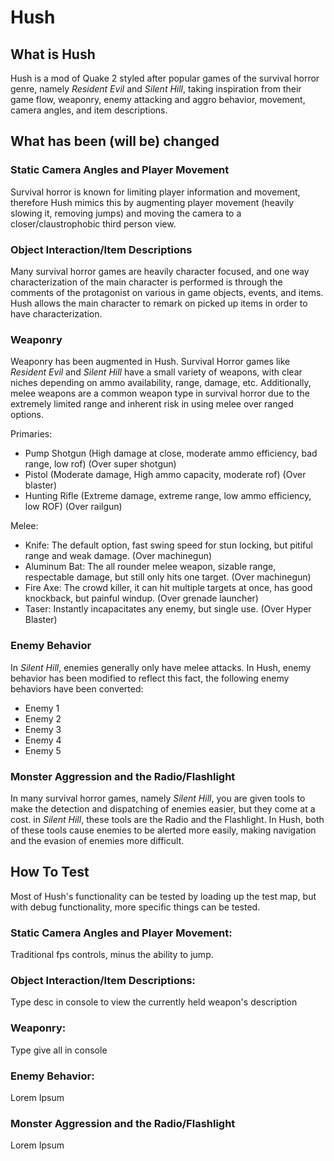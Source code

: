 # Hush

## What is Hush

Hush is a mod of Quake 2 styled after popular games of the survival horror genre, namely *Resident Evil* and *Silent Hill*, taking inspiration from their game flow, weaponry, enemy attacking and aggro behavior, movement, camera angles, and item descriptions.


## What has been (will be) changed

### Static Camera Angles and Player Movement
Survival horror is known for limiting player information and movement, therefore Hush mimics this by augmenting player movement (heavily slowing it, removing jumps)
and moving the camera to a closer/claustrophobic third person view.

### Object Interaction/Item Descriptions
Many survival horror games are heavily character focused, and one way characterization of the main character is performed is through the comments of the protagonist on
various in game objects, events, and items. Hush allows the main character to remark on picked up items in order to have characterization.

### Weaponry
Weaponry has been augmented in Hush. Survival Horror games like *Resident Evil* and *Silent Hill* have a small variety of weapons, with clear niches depending on ammo availability, range, damage, etc. Additionally, melee weapons are a common weapon type in survival horror due to the extremely limited range and inherent risk in using melee over ranged options.

Primaries: 

 - Pump Shotgun (High damage at close, moderate ammo efficiency, bad range, low rof) (Over super shotgun)
 - Pistol (Moderate damage, High ammo capacity, moderate rof) (Over blaster)
 - Hunting Rifle (Extreme damage, extreme range, low ammo efficiency, low ROF) (Over railgun)

Melee: 

 - Knife: The default option, fast swing speed for stun locking, but pitiful range and weak damage. (Over machinegun)
 - Aluminum Bat: The all rounder melee weapon, sizable range, respectable damage, but still only hits one target. (Over machinegun)
 - Fire Axe: The crowd killer, it can hit multiple targets at once, has good knockback, but painful windup. (Over grenade launcher)
 - Taser: Instantly incapacitates any enemy, but single use. (Over Hyper Blaster)


### Enemy Behavior
In *Silent Hill*, enemies generally only have melee attacks. In Hush, enemy behavior has been modified to reflect this fact, the following enemy behaviors have been converted:

- Enemy 1
- Enemy 2
- Enemy 3
- Enemy 4
- Enemy 5


### Monster Aggression and the Radio/Flashlight
In many survival horror games, namely *Silent Hill*, you are given tools to make the detection and dispatching of enemies easier, but they come at a cost. in *Silent Hill*, these tools are the Radio and the Flashlight. In Hush, both of these tools cause enemies to be alerted more easily, making navigation and the evasion of enemies more difficult.

## How To Test

Most of Hush's functionality can be tested by loading up the test map, but with debug functionality, more specific things can be tested.

### Static Camera Angles and Player Movement:
Traditional fps controls, minus the ability to jump.

### Object Interaction/Item Descriptions:
Type desc in console to view the currently held weapon's description

### Weaponry:
Type give all in console

### Enemy Behavior:
Lorem Ipsum

### Monster Aggression and the Radio/Flashlight
Lorem Ipsum